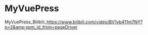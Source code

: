 # MyVuePress
MyVuePress_Bilibili_https://www.bilibili.com/video/BV1vb411m7NY?p=2&amp;spm_id_from=pageDriver
